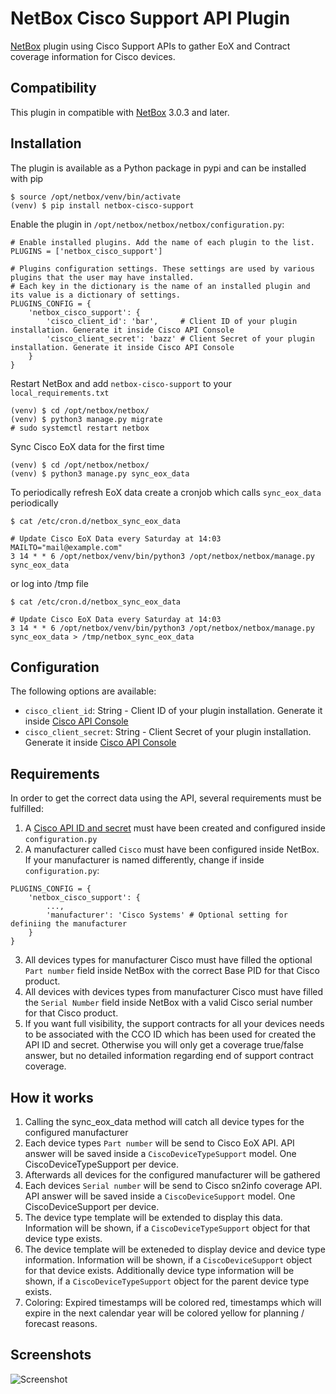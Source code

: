 # NetBox Cisco Support API Plugin
[NetBox](https://github.com/netbox-community/netbox) plugin using Cisco Support APIs to gather EoX and Contract coverage information for Cisco devices.

## Compatibility
This plugin in compatible with [NetBox](https://netbox.readthedocs.org/) 3.0.3 and later.

## Installation
The plugin is available as a Python package in pypi and can be installed with pip

```
$ source /opt/netbox/venv/bin/activate
(venv) $ pip install netbox-cisco-support
```

Enable the plugin in `/opt/netbox/netbox/netbox/configuration.py`:

```
# Enable installed plugins. Add the name of each plugin to the list.
PLUGINS = ['netbox_cisco_support']

# Plugins configuration settings. These settings are used by various plugins that the user may have installed.
# Each key in the dictionary is the name of an installed plugin and its value is a dictionary of settings.
PLUGINS_CONFIG = {
    'netbox_cisco_support': {
        'cisco_client_id': 'bar',     # Client ID of your plugin installation. Generate it inside Cisco API Console
        'cisco_client_secret': 'bazz' # Client Secret of your plugin installation. Generate it inside Cisco API Console
    }
}
```

Restart NetBox and add `netbox-cisco-support` to your `local_requirements.txt`

```
(venv) $ cd /opt/netbox/netbox/
(venv) $ python3 manage.py migrate
# sudo systemctl restart netbox
```

Sync Cisco EoX data for the first time
```
(venv) $ cd /opt/netbox/netbox/
(venv) $ python3 manage.py sync_eox_data
````

To periodically refresh EoX data create a cronjob which calls `sync_eox_data` periodically
```
$ cat /etc/cron.d/netbox_sync_eox_data

# Update Cisco EoX Data every Saturday at 14:03
MAILTO="mail@example.com"
3 14 * * 6 /opt/netbox/venv/bin/python3 /opt/netbox/netbox/manage.py sync_eox_data
```

or log into /tmp file
```
$ cat /etc/cron.d/netbox_sync_eox_data

# Update Cisco EoX Data every Saturday at 14:03
3 14 * * 6 /opt/netbox/venv/bin/python3 /opt/netbox/netbox/manage.py sync_eox_data > /tmp/netbox_sync_eox_data
```

## Configuration
The following options are available:
* `cisco_client_id`: String - Client ID of your plugin installation. Generate it inside [Cisco API Console](https://apiconsole.cisco.com/)
* `cisco_client_secret`: String - Client Secret of your plugin installation. Generate it inside [Cisco API Console](https://apiconsole.cisco.com/)

## Requirements
In order to get the correct data using the API, several requirements must be fulfilled:
1. A [Cisco API ID and secret](https://apiconsole.cisco.com/) must have been created and configured inside `configuration.py`
2. A manufacturer called `Cisco` must have been configured inside NetBox. If your manufacturer is named differently, change if inside `configuration.py`:
```
PLUGINS_CONFIG = {
    'netbox_cisco_support': {
        ...,
        'manufacturer': 'Cisco Systems' # Optional setting for definiing the manufacturer
    }
}
```
3. All devices types for manufacturer Cisco must have filled the optional `Part number` field inside NetBox with the correct Base PID for that Cisco product.
4. All devices with devices types from manufacturer Cisco must have filled the `Serial Number` field inside NetBox with a valid Cisco serial number for that Cisco product.
5. If you want full visibility, the support contracts for all your devices needs to be associated with the CCO ID which has been used for created the API ID and secret. Otherwise you will only get a coverage true/false answer, but no detailed information regarding end of support contract coverage.

## How it works
1. Calling the sync_eox_data method will catch all device types for the configured manufacturer
2. Each device types `Part number` will be send to Cisco EoX API. API answer will be saved inside a `CiscoDeviceTypeSupport` model. One CiscoDeviceTypeSupport per device.
3. Afterwards all devices for the configured manufacturer will be gathered
4. Each devices `Serial number` will be send to Cisco sn2info coverage API. API answer will be saved inside a `CiscoDeviceSupport` model. One CiscoDeviceSupport per device.
5. The device type template will be extended to display this data. Information will be shown, if a `CiscoDeviceTypeSupport` object for that device type exists.
6. The device template will be exteneded to display device and device type information. Information will be shown, if a `CiscoDeviceSupport` object for that device exists. Additionally device type information will be shown, if a `CiscoDeviceTypeSupport` object for the parent device type exists.
7. Coloring: Expired timestamps will be colored red, timestamps which will expire in the next calendar year will be colored yellow for planning / forecast reasons.
## Screenshots
![Screenshot](screenshot.png)